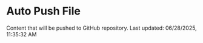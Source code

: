 # Auto Push File

Content that will be pushed to GitHub repository.
Last updated: 06/28/2025, 11:35:32 AM